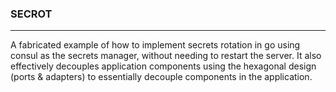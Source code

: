 ### SECROT
___
A fabricated example of how to implement secrets rotation in go using consul as the secrets manager,  without needing to restart the server.
It also effectively decouples application components using the hexagonal design (ports & adapters) to essentially decouple components in the application.